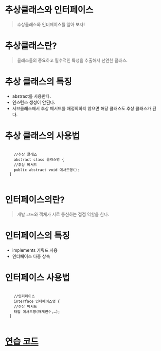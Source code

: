 # 추상클래스와 인터페이스
> 추상클래스와 인터페이스를 알아 보자!

# 추상클래스란?
> 클래스들의 중요하고 필수적인 특성을 추출해서 선언한 클래스.

# 추상 클래스의 특징
+ abstract를 사용한다.
+ 인스턴스 생성이 안된다.
+ 서브클래스에서 추상 메서드를 재정의하지 않으면 해당 클래스도 추상 클래스가 된다.

# 추상 클래스의 사용법
<pre>
<code>
	//추상 클래스
	abstract class 클래스명 {
    //추상 메서드
    public abstract void 메서드명();
  }
</code>
</pre>

# 인터페이스의란?
> 개발 코드와 객체가 서로 통신하는 접점 역할을 한다.

# 인터페이스의 특징
+ implements 키워드 사용
+ 인터페이스 다중 상속

# 인터페이스 사용법
<pre>
<code>
	//인퍼페이스
	interface 인터페이스명 {
    //추상 메서드
    타입 메서드명(매개변수,…);
  }
</code>
</pre>

# [연습 코드](https://github.com/gongcha34/TIL/tree/master/11.%20Abstract%2C%20Interface/src)
